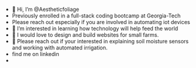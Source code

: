 - 👋 Hi, I’m @Aestheticfoliage
- Previously enrolled in a full-stack coding bootcamp at Georgia-Tech
- Please reach out especially if you are involved in automating iot devices
- 👀 I’m interested in learning how technology will help feed the world
- 🌱 I would love to design and build websites for small farms.
- 💞️ Please reach out if your interested in explaining soil moisture sensors and working with automated irrigation.
- find me on linkedin
- 

<!---
Aestheticfoliage/Aestheticfoliage is a ✨ special ✨ repository because its `README.md` (this file) appears on your GitHub profile.
You can click the Preview link to take a look at your changes.
--->

